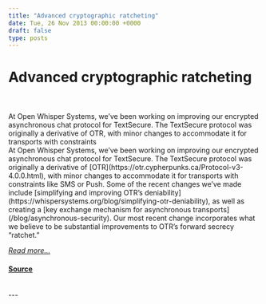 ```yaml
---
title: "Advanced cryptographic ratcheting"
date: Tue, 26 Nov 2013 00:00:00 +0000
draft: false
type: posts
---
```

# Advanced cryptographic ratcheting

<br/>

<br/>
 At Open Whisper Systems, we’ve been working on improving our encrypted asynchronous chat protocol for TextSecure. The TextSecure protocol was originally a derivative of OTR, with minor changes to accommodate it for transports with constraints
<br/>
At Open Whisper Systems, we’ve been working on improving our encrypted asynchronous chat protocol for TextSecure. The TextSecure protocol was originally a derivative of [OTR](https://otr.cypherpunks.ca/Protocol-v3-4.0.0.html), with minor changes to accommodate it for transports with constraints like SMS or Push. Some of the recent changes we’ve made include [simplifying and improving OTR’s deniability](https://whispersystems.org/blog/simplifying-otr-deniability), as well as creating a [key exchange mechanism for asynchronous transports](/blog/asynchronous-security). Our most recent change incorporates what we believe to be substantial improvements to OTR’s forward secrecy “ratchet.”

[_Read more..._](https://signal.org/blog/advanced-ratcheting/)

#### [Source](https://signal.org/blog/advanced-ratcheting/)

<br/>
---
